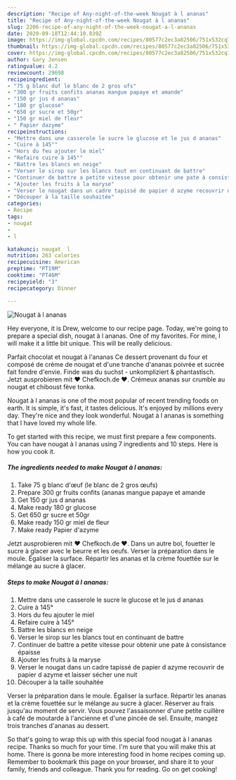 ```yaml
---
description: "Recipe of Any-night-of-the-week Nougat à l ananas"
title: "Recipe of Any-night-of-the-week Nougat à l ananas"
slug: 2206-recipe-of-any-night-of-the-week-nougat-a-l-ananas
date: 2020-09-18T12:44:10.039Z
image: https://img-global.cpcdn.com/recipes/80577c2ec3a82506/751x532cq70/nougat-a-l-ananas-photo-principale-de-la-recette.jpg
thumbnail: https://img-global.cpcdn.com/recipes/80577c2ec3a82506/751x532cq70/nougat-a-l-ananas-photo-principale-de-la-recette.jpg
cover: https://img-global.cpcdn.com/recipes/80577c2ec3a82506/751x532cq70/nougat-a-l-ananas-photo-principale-de-la-recette.jpg
author: Gary Jensen
ratingvalue: 4.2
reviewcount: 29698
recipeingredient:
- "75 g blanc duf le blanc de 2 gros ufs"
- "300 gr fruits confits ananas mangue papaye et amande"
- "150 gr jus d ananas"
- "180 gr glucose"
- "650 gr sucre et 50gr"
- "150 gr miel de fleur"
- " Papier dazyme"
recipeinstructions:
- "Mettre dans une casserole le sucre le glucose et le jus d ananas"
- "Cuire à 145°"
- "Hors du feu ajouter le miel"
- "Refaire cuire à 145°"
- "Battre les blancs en neige"
- "Verser le sirop sur les blancs tout en continuant de battre"
- "Continuer de battre a petite vitesse pour obtenir une pate à consistance épaisse"
- "Ajouter les fruits à la maryse"
- "Verser le nougat dans un cadre tapissé de papier d azyme recouvrir de papier d azyme et laisser sécher une nuit"
- "Découper à la taille souhaitée"
categories:
- Recipe
tags:
- nougat
- 
- l

katakunci: nougat  l 
nutrition: 263 calories
recipecuisine: American
preptime: "PT19M"
cooktime: "PT46M"
recipeyield: "3"
recipecategory: Dinner

---
```



![Nougat à l ananas](https://img-global.cpcdn.com/recipes/80577c2ec3a82506/751x532cq70/nougat-a-l-ananas-photo-principale-de-la-recette.jpg)

Hey everyone, it is Drew, welcome to our recipe page. Today, we're going to prepare a special dish, nougat à l ananas. One of my favorites. For mine, I will make it a little bit unique. This will be really delicious.

Parfait chocolat et nougat à l&#39;ananas Ce dessert provenant du four et composé de crème de nougat et d&#39;une tranche d&#39;ananas poivrée et sucrée fait fondre d&#39;envie. Finde was du suchst - unkompliziert &amp; phantastisch. Jetzt ausprobieren mit ♥ Chefkoch.de ♥. Crémeux ananas sur crumble au nougat et chiboust fève tonka.

Nougat à l ananas is one of the most popular of recent trending foods on earth. It is simple, it's fast, it tastes delicious. It's enjoyed by millions every day. They're nice and they look wonderful. Nougat à l ananas is something that I have loved my whole life.


To get started with this recipe, we must first prepare a few components. You can have nougat à l ananas using 7 ingredients and 10 steps. Here is how you cook it.

<!--inarticleads1-->

##### The ingredients needed to make Nougat à l ananas:

1. Take 75 g blanc d&#39;œuf (le blanc de 2 gros œufs)
1. Prepare 300 gr fruits confits (ananas mangue papaye et amande
1. Get 150 gr jus d ananas
1. Make ready 180 gr glucose
1. Get 650 gr sucre et 50gr
1. Make ready 150 gr miel de fleur
1. Make ready  Papier d&#39;azyme


Jetzt ausprobieren mit ♥ Chefkoch.de ♥. Dans un autre bol, fouetter le sucre à glacer avec le beurre et les oeufs. Verser la préparation dans le moule. Égaliser la surface. Répartir les ananas et la crème fouettée sur le mélange au sucre à glacer. 

<!--inarticleads2-->

##### Steps to make Nougat à l ananas:

1. Mettre dans une casserole le sucre le glucose et le jus d ananas
1. Cuire à 145°
1. Hors du feu ajouter le miel
1. Refaire cuire à 145°
1. Battre les blancs en neige
1. Verser le sirop sur les blancs tout en continuant de battre
1. Continuer de battre a petite vitesse pour obtenir une pate à consistance épaisse
1. Ajouter les fruits à la maryse
1. Verser le nougat dans un cadre tapissé de papier d azyme recouvrir de papier d azyme et laisser sécher une nuit
1. Découper à la taille souhaitée


Verser la préparation dans le moule. Égaliser la surface. Répartir les ananas et la crème fouettée sur le mélange au sucre à glacer. Réserver au frais jusqu&#39;au moment de servir. Vous pouvez l&#39;assaisonner d&#39;une petite cuillère à café de moutarde à l&#39;ancienne et d&#39;une pincée de sel. Ensuite, mangez trois tranches d&#39;ananas au dessert. 

So that's going to wrap this up with this special food nougat à l ananas recipe. Thanks so much for your time. I'm sure that you will make this at home. There is gonna be more interesting food in home recipes coming up. Remember to bookmark this page on your browser, and share it to your family, friends and colleague. Thank you for reading. Go on get cooking!
